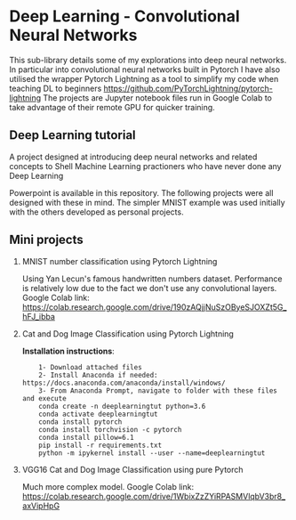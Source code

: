 # Deep Learning - Convolutional Neural Networks

This sub-library details some of my explorations into deep neural networks. In particular into convolutional neural networks built in Pytorch
I have also utilised the wrapper Pytorch Lightning as a tool to simplify my code when teaching DL to beginners https://github.com/PyTorchLightning/pytorch-lightning
The projects are Jupyter notebook files run in Google Colab to take advantage of their remote GPU for quicker training.

## Deep Learning tutorial

A project designed at introducing deep neural networks and related concepts to Shell Machine Learning practioners who have never done any Deep Learning

Powerpoint is available in this repository. The following projects were all designed with these in mind. The simpler MNIST example was used initially with the others developed as personal projects.

## Mini projects

1. MNIST number classification using Pytorch Lightning

    Using Yan Lecun's famous handwritten numbers dataset. Performance is relatively low due to the fact we don't use any convolutional        layers.
    Google Colab link: https://colab.research.google.com/drive/190zAQjjNuSzOByeSJOXZt5G_hFJ_ibba

2. Cat and Dog Image Classification using Pytorch Lightning

    **Installation instructions**:
    ```
        1- Download attached files
        2- Install Anaconda if needed: https://docs.anaconda.com/anaconda/install/windows/
        3- From Anaconda Prompt, navigate to folder with these files and execute
        conda create -n deeplearningtut python=3.6
        conda activate deeplearningtut
        conda install pytorch
        conda install torchvision -c pytorch
        conda install pillow=6.1
        pip install -r requirements.txt
        python -m ipykernel install --user --name=deeplearningtut     
    ```


3. VGG16 Cat and Dog Image Classification using pure Pytorch

    Much more complex model.
    Google Colab link: https://colab.research.google.com/drive/1WbixZzZYiRPASMVlqbV3br8_axVipHpG

